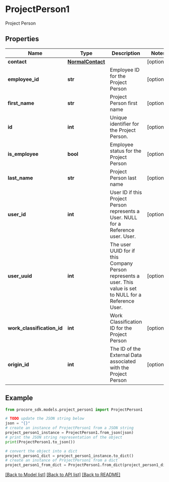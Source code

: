 # ProjectPerson1

Project Person

## Properties

Name | Type | Description | Notes
------------ | ------------- | ------------- | -------------
**contact** | [**NormalContact**](NormalContact.md) |  | [optional] 
**employee_id** | **str** | Employee ID for the Project Person | [optional] 
**first_name** | **str** | Project Person first name | [optional] 
**id** | **int** | Unique identifier for the Project Person. | [optional] 
**is_employee** | **bool** | Employee status for the Project Person | [optional] 
**last_name** | **str** | Project Person last name | [optional] 
**user_id** | **int** | User ID if this Project Person represents a User. NULL for a Reference user. User. | [optional] 
**user_uuid** | **int** | The user UUID for if this Company Person represents a user. This value is set to NULL for a Reference User. | [optional] 
**work_classification_id** | **int** | Work Classification ID for the Project Person | [optional] 
**origin_id** | **int** | The ID of the External Data associated with the Project Person | [optional] 

## Example

```python
from procore_sdk.models.project_person1 import ProjectPerson1

# TODO update the JSON string below
json = "{}"
# create an instance of ProjectPerson1 from a JSON string
project_person1_instance = ProjectPerson1.from_json(json)
# print the JSON string representation of the object
print(ProjectPerson1.to_json())

# convert the object into a dict
project_person1_dict = project_person1_instance.to_dict()
# create an instance of ProjectPerson1 from a dict
project_person1_from_dict = ProjectPerson1.from_dict(project_person1_dict)
```
[[Back to Model list]](../README.md#documentation-for-models) [[Back to API list]](../README.md#documentation-for-api-endpoints) [[Back to README]](../README.md)


